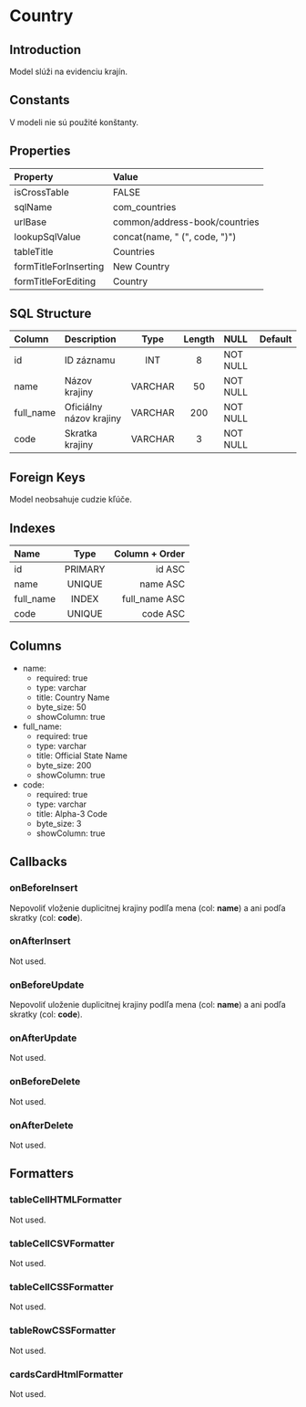 # Country

## Introduction
Model slúži na evidenciu krajín.

## Constants
V modeli nie sú použité konštanty.

## Properties
| Property              | Value                         |
| :-------------------- | :---------------------------- |
| isCrossTable          | FALSE                         |
| sqlName               | com_countries                 |
| urlBase               | common/address-book/countries |
| lookupSqlValue        | concat(name, " (", code, ")") |
| tableTitle            | Countries                     |
| formTitleForInserting | New Country                   |
| formTitleForEditing   | Country                       |

## SQL Structure
| Column      | Description             |  Type   | Length | NULL     | Default |
| :---------- | :---------------------- | :-----: | :----: | :------- | :-----: |
| id          | ID záznamu              |   INT   |   8    | NOT NULL |         |
| name        | Názov krajiny           | VARCHAR |   50   | NOT NULL |         |
| full_name   | Oficiálny názov krajiny | VARCHAR |  200   | NOT NULL |         |
| code        | Skratka krajiny         | VARCHAR |   3    | NOT NULL |         |

## Foreign Keys
Model neobsahuje cudzie kľúče.

## Indexes
| Name      |  Type   | Column + Order |
| :-------- | :-----: | -------------: |
| id        | PRIMARY |         id ASC |
| name      | UNIQUE  |       name ASC |
| full_name |  INDEX  |  full_name ASC |
| code      | UNIQUE  |       code ASC |

## Columns
* name:
  * required: true
  * type: varchar
  * title: Country Name
  * byte_size: 50
  * showColumn: true
* full_name:
  * required: true
  * type: varchar
  * title: Official State Name
  * byte_size: 200
  * showColumn: true
* code:
  * required: true
  * type: varchar
  * title: Alpha-3 Code
  * byte_size: 3
  * showColumn: true

## Callbacks

### onBeforeInsert
Nepovoliť vloženie duplicitnej krajiny podlľa mena (col: **name**) a ani podľa skratky (col: **code**).

### onAfterInsert
Not used.

### onBeforeUpdate
Nepovoliť uloženie duplicitnej krajiny podlľa mena (col: **name**) a ani podľa skratky (col: **code**).

### onAfterUpdate
Not used.

### onBeforeDelete
Not used.

### onAfterDelete
Not used.

## Formatters

### tableCellHTMLFormatter
Not used.

### tableCellCSVFormatter
Not used.

### tableCellCSSFormatter
Not used.

### tableRowCSSFormatter
Not used.

### cardsCardHtmlFormatter
Not used.
